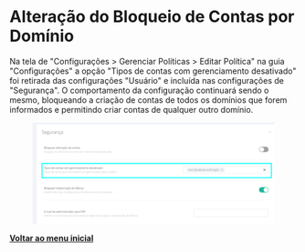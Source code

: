 # Alteração do Bloqueio de Contas por Domínio

Na tela de "Configurações > Gerenciar Políticas > Editar Política" na guia "Configurações" a opção "Tipos de contas com gerenciamento desativado" foi retirada das configurações "Usuário" e incluída nas configurações de "Segurança". O comportamento da configuração continuará sendo o mesmo, bloqueando a criação de contas de todos os domínios que forem informados e permitindo criar contas de qualquer outro domínio.

<figure><img src="../../.gitbook/assets/image (100).png" alt=""><figcaption></figcaption></figure>

[**Voltar ao menu inicial** ](./)
